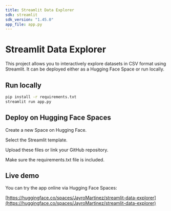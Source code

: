 ```yaml
---
title: Streamlit Data Explorer
sdk: streamlit
sdk_version: "1.45.0"
app_file: app.py
---
```


# Streamlit Data Explorer

This project allows you to interactively explore datasets in CSV format using Streamlit. It can be deployed either as a Hugging Face Space or run locally.

## Run locally

```bash
pip install -r requirements.txt
streamlit run app.py
```

## Deploy on Hugging Face Spaces
Create a new Space on Hugging Face.

Select the Streamlit template.

Upload these files or link your GitHub repository.

Make sure the requirements.txt file is included.

## Live demo

You can try the app online via Hugging Face Spaces:

[https://huggingface.co/spaces/JayroMartinez/streamlit-data-explorer](https://huggingface.co/spaces/JayroMartinez/streamlit-data-explorer)
